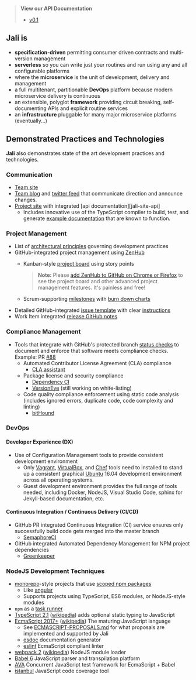 <!-- markdownlint-disable first-header-h1 first-line-h1 -->
<!-- cSpell:ignore cirkel -->

<!-- markdownlint-disable ul-style no-inline-html -->

> **View our API Documentation**<br>
> - [v0.1][jali-site-api-01]

<!-- markdownlint-enable ul-style no-inline-html -->


## **Jali** is

- **specification-driven** permitting consumer driven contracts and
  multi-version management
- **serverless** so you can write just your routines and run using any
  and all configurable platforms
- where the **microservice** is the unit of development, delivery and
  management
- a full multitenant, partitionable **DevOps** platform because modern
  microservice delivery is continuous
- an extensible, polyglot **framework** providing circuit breaking,
  self-documenting APIs and explicit routine services
- an **infrastructure** pluggable for many major microservice platforms
  (eventually...)

## Demonstrated Practices and Technologies

**Jali** also demonstrates state of the art development practices and
technologies.

### Communication

- [Team site][latticework-site]
- [Team blog][latticework-blog] and [twitter feed][latticework-twitter]
  that communicate direction and announce changes.
- [Project site][jali-site] with integrated [api documentation][jali-site-api]
  - Includes innovative use of the TypeScript compiler to build, test,
    and generate [example documentation][jali-site-api-example] that are
    known to function.

### Project Management

- List of [architectural principles][latticework-blog-principles]
  governing development practices
- GitHub-integrated project management using [ZenHub][zen-hub]
  - Kanban-style [project board][jali-repo-board] using story points

    > **Note:** Please [add ZenHub to GitHub on Chrome or Firefox][zen-hub-add-to-browser]
    > to see the project board and other advanced project management
    > features. It's painless and free!
  - Scrum-supporting [milestones][jali-repo-milestones]
    with [burn down charts][burn-down-charts]
- Detailed GitHub-integrated [issue template][jali-repo-issue-template]
  with clear [instructions][jali-repo-issue-instructions]
- Work Item integrated [release GitHub notes][jali-repo-release001]

### Compliance Management

- Tools that integrate with GitHub's protected branch
  [status checks][github-status-check] to document and enforce that
  software meets compliance checks. Example: PR [#88][status-check-example]
  - Automated Contributor License Agreement (CLA) compliance
    - [CLA assistant][cla-assistant-example]
  - Package license and security compliance
    - [Dependency CI][dependency-ci-example]
    - [VersionEye][version-eye-example] (still working on white-listing)
  - Code quality compliance enforcement using static code analysis
    (includes ignored errors, duplicate code, code complexity and linting)
    - [bitHound][bit-hound-example]

### DevOps

#### Developer Experience (DX)

- Use of Configuration Management tools to provide consistent
  development environment
  - Only [Vagrant][vagrant-wiki], [VirtualBox][virtual-box-wiki], and [Chef][chef-wiki]
    tools need to installed to stand up a consistent graphical [Ubuntu][ubuntu-wiki]
    16.04 development environment across all operating systems.
  - Guest development environment provides the full range of tools
    needed, including Docker, NodeJS, Visual Studio Code, sphinx for
    Jekyll-based documentation, etc.

#### Continuous Integration / Continuous Delivery (CI/CD)

- GitHub PR integrated Continuous Integration (CI) service ensures only
  successfully build code gets merged into the master branch
  - [SemaphoreCI][semaphore-ci-example]
- GitHub integrated Automated Dependency Management for NPM project
  dependencies
  - [Greenkeeper][greenkeeper-example]

### NodeJS Development Techniques

- [monorepo][monorepo-turf]-style projects that use
  [scoped npm packages][jali-npm-user]
  - Like [angular][angular-npm-org]
  - Supports projects using TypeScript, ES6 modules, or NodeJS-style modules
- `npm` as a [task runner][npm-build]
- [TypeScript 2.1][typescript] ([wikipedia][typescript-wiki]) adds
  optional static typing to JavaScript
- [EcmaScript 2017+][ecmascript] ([wikipedia][ecmascript-wiki]) The maturing
  JavaScript language
  - See [ECMASCRIPT-PROPOSALS.md][jali-repo-proposals] for what
    proposals are implemented and supported by Jali
  - [esdoc][esdoc] documentation generator
  - [eslint] EcmaScript compliant linter
- [webpack 2][webpack] ([wikipedia][webpack-wiki]) NodeJS module loader
- [Babel 6][babel] JavaScript parser and transpilation platform
- [AVA][ava] Concurrent JavaScript test framework for EcmaScript + Babel
- [istanbul][istanbul] JavaScript code coverage tool


[ava]: https://github.com/avajs/ava
[angular-npm-org]: https://www.npmjs.com/~angular
[babel]:https://babeljs.io/
[bit-hound-example]: https://www.bithound.io/github/latticework/jali/6be101682f84865e291f948447b2a4a93bd768f8/files
[burn-down-charts]: https://www.zenhub.com/blog/burndown-charts-in-github/
[chef-wiki]: https://en.wikipedia.org/wiki/Chef_(software)
[cla-assistant-example]: https://cla-assistant.io/latticework/jali?pullRequest=88
[dependency-ci-example]: https://dependencyci.com/github/latticework/jali/builds/141
[ecmascript]: https://github.com/tc39/proposals
[ecmascript-wiki]: https://en.wikipedia.org/wiki/ECMAScript
[esdoc]: https://esdoc.org/
[eslint]: http://eslint.org/
[github-status-check]: https://help.github.com/articles/enabling-required-status-checks/
[greenkeeper-example]: https://github.com/latticework/jali/pull/93
[istanbul]: https://github.com/gotwarlost/istanbul
[jali-npm-user]: https://www.npmjs.com/~jali-ms
[jali-repo-issue-instructions]: https://github.com/latticework/jali/blob/master/ISSUE-TEMPLATE-INSTRUCTIONS.md
[jali-repo-issue-template]: https://github.com/latticework/jali/blob/master/.github/ISSUE_TEMPLATE.md
[jali-repo-board]: https://github.com/latticework/jali#boards
[jali-repo-milestones]: https://github.com/latticework/jali/milestones
[jali-repo-proposals]: https://github.com/latticework/jali/blob/master/ecmascript-proposals.md
[jali-repo-release001]: https://github.com/latticework/jali/releases/tag/v0.0.1
[jali-site]: /
[jali-site-api-01]: ./reference/0.1/manual/index.html
[jali-site-api-example]: http://jali-ms.io/reference/0.1/manual/example.html
[latticework-blog]: https://medium.com/@latticeworkms
[latticework-blog-principles]: https://medium.com/@latticeworkms/architectural-principles-for-a-microservice-based-saas-application-b60d81ab572c
[latticework-site]: https://latticework.github.io/
[latticework-twitter]: https://twitter.com/@latticeworkms
[monorepo-turf]: http://www.macwright.org/2016/07/08/lerna-npm-organizations-new-wave-modularity.html
[npm-build]: https://www.keithcirkel.co.uk/how-to-use-npm-as-a-build-tool/
[semaphore-ci-example]: https://semaphoreci.com/latticework/jali/branches/master/builds/3
[status-check-example]: https://github.com/latticework/jali/pull/88#event-923613864
[typescript]: https://blogs.msdn.microsoft.com/typescript/2016/12/07/announcing-typescript-2-1/
[typescript-wiki]: https://en.wikipedia.org/wiki/TypeScript
[ubuntu-wiki]: https://en.wikipedia.org/wiki/Ubuntu
[vagrant-wiki]: https://en.wikipedia.org/wiki/Vagrant_(software)
[version-eye-example]: https://www.versioneye.com/pullrequests/587be84e2ef9ab000e000a39
[virtual-box-wiki]: https://en.wikipedia.org/wiki/VirtualBox
[webpack]: https://gist.github.com/sokra/27b24881210b56bbaff7
[webpack-wiki]: https://en.wikipedia.org/wiki/Webpack
[zen-hub]: https://www.zenhub.com/
[zen-hub-add-to-browser]: https://www.zenhub.com/
